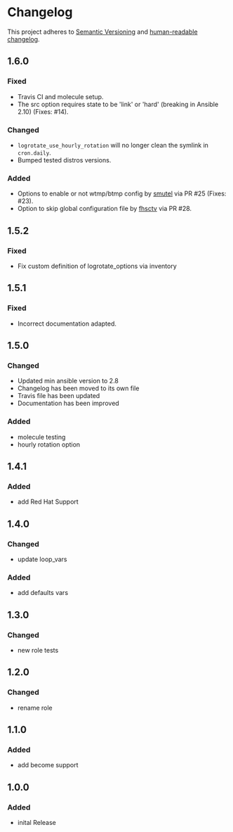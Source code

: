 # Changelog

This project adheres to [Semantic Versioning](https://semver.org/spec/v2.0.0.html)
and [human-readable changelog](https://keepachangelog.com/en/1.0.0/).

## 1.6.0

### Fixed

- Travis CI and molecule setup.
- The src option requires state to be 'link' or 'hard' (breaking in Ansible
  2.10) (Fixes: #14).

### Changed

- `logrotate_use_hourly_rotation` will no longer clean the symlink in
  `cron.daily`.
- Bumped tested distros versions.

### Added

- Options to enable or not wtmp/btmp config by [smutel](https://github.com/smutel)
  via PR #25 (Fixes: #23).
- Option to skip global configuration file by [fhsctv](https://github.com/fhsctv)
  via PR #28.

## 1.5.2

### Fixed

- Fix custom definition of logrotate_options via inventory

## 1.5.1

### Fixed

- Incorrect documentation adapted.

## 1.5.0

### Changed

- Updated min ansible version to 2.8
- Changelog has been moved to its own file
- Travis file has been updated
- Documentation has been improved

### Added

- molecule testing
- hourly rotation option

## 1.4.1

### Added

- add Red Hat Support

## 1.4.0

### Changed

- update loop_vars

### Added

- add defaults vars

## 1.3.0

### Changed

- new role tests

## 1.2.0

### Changed

- rename role

## 1.1.0

### Added

- add become support

## 1.0.0

### Added

- inital Release
